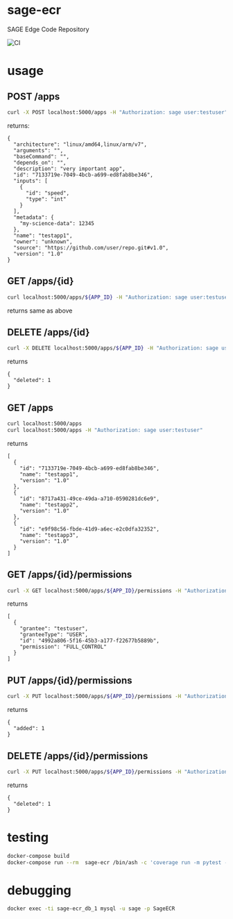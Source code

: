 # sage-ecr
SAGE Edge Code Repository

![CI](https://github.com/sagecontinuum/sage-ecr/workflows/CI/badge.svg)

# usage


## POST /apps
```bash
curl -X POST localhost:5000/apps -H "Authorization: sage user:testuser" -d '{"name" : "testapp1", "description": "very important app", "architecture" : ["linux/amd64" , "linux/arm/v7"] , "version" : "1.0", "source" :"https://github.com/user/repo.git#v1.0", "inputs": [{"id":"speed" , "type":"int" }] , "metadata": {"my-science-data" : 12345} }'
```

returns:
```json5
{
  "architecture": "linux/amd64,linux/arm/v7", 
  "arguments": "", 
  "baseCommand": "", 
  "depends_on": "", 
  "description": "very important app", 
  "id": "7133719e-7049-4bcb-a699-ed8fab8be346", 
  "inputs": [
    {
      "id": "speed", 
      "type": "int"
    }
  ], 
  "metadata": {
    "my-science-data": 12345
  }, 
  "name": "testapp1", 
  "owner": "unknown", 
  "source": "https://github.com/user/repo.git#v1.0", 
  "version": "1.0"
}

```

## GET /apps/{id}

```bash
curl localhost:5000/apps/${APP_ID} -H "Authorization: sage user:testuser"
```

returns same as above


## DELETE /apps/{id}

```bash
curl -X DELETE localhost:5000/apps/${APP_ID} -H "Authorization: sage user:testuser"
```

returns
```json5
{
  "deleted": 1
}
```

## GET /apps

```bash
curl localhost:5000/apps
curl localhost:5000/apps -H "Authorization: sage user:testuser"
```

returns
```json5
[
  {
    "id": "7133719e-7049-4bcb-a699-ed8fab8be346", 
    "name": "testapp1", 
    "version": "1.0"
  }, 
  {
    "id": "8717a431-49ce-49da-a710-0590281dc6e9", 
    "name": "testapp2", 
    "version": "1.0"
  }, 
  {
    "id": "e9f98c56-fbde-41d9-a6ec-e2c0dfa32352", 
    "name": "testapp3", 
    "version": "1.0"
  }
]
```

## GET /apps/{id}/permissions

```bash
curl -X GET localhost:5000/apps/${APP_ID}/permissions -H "Authorization: sage user:testuser" 
```
returns
```json5
[
  {
    "grantee": "testuser", 
    "granteeType": "USER", 
    "id": "4992a806-5f16-45b3-a177-f22677b5889b", 
    "permission": "FULL_CONTROL"
  }
]
```

## PUT /apps/{id}/permissions

```bash
curl -X PUT localhost:5000/apps/${APP_ID}/permissions -H "Authorization: sage user:testuser" -d '{"granteeType": "GROUP", "grantee": "AllUsers", "permission": "READ"}'
```

returns
```json5
{
  "added": 1
}
```

## DELETE /apps/{id}/permissions

```bash
curl -X PUT localhost:5000/apps/${APP_ID}/permissions -H "Authorization: sage user:testuser" -d '{"granteeType": "GROUP", "grantee": "AllUsers", "permission": "READ"}'
```

returns
```json5
{
  "deleted": 1
}
```





# testing


```bash
docker-compose build
docker-compose run --rm  sage-ecr /bin/ash -c 'coverage run -m pytest -v &&  coverage report -m'
```


# debugging

```bash
docker exec -ti sage-ecr_db_1 mysql -u sage -p SageECR
```
